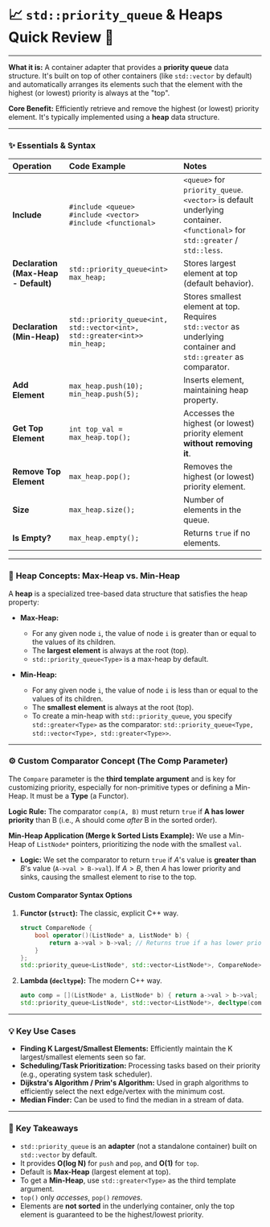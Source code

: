 # 📈 `std::priority_queue` & Heaps Quick Review 🚀

---

**What it is:** A container adapter that provides a **priority queue** data structure. It's built on top of other containers (like `std::vector` by default) and automatically arranges its elements such that the element with the highest (or lowest) priority is always at the "top".

**Core Benefit:** Efficiently retrieve and remove the highest (or lowest) priority element. It's typically implemented using a **heap** data structure.

---

### ✨ **Essentials & Syntax**

| Operation          | Code Example                                         | Notes                                           |
| :----------------- | :--------------------------------------------------- | :---------------------------------------------- |
| **Include** | `#include <queue>`<br>`#include <vector>`<br>`#include <functional>` | `<queue>` for `priority_queue`. `<vector>` is default underlying container. `<functional>` for `std::greater` / `std::less`. |
| **Declaration (Max-Heap - Default)** | `std::priority_queue<int> max_heap;`                 | Stores largest element at top (default behavior). |
| **Declaration (Min-Heap)** | `std::priority_queue<int, std::vector<int>, std::greater<int>> min_heap;` | Stores smallest element at top. Requires `std::vector` as underlying container and `std::greater` as comparator. |
| **Add Element** | `max_heap.push(10);`<br>`min_heap.push(5);`          | Inserts element, maintaining heap property.     |
| **Get Top Element**| `int top_val = max_heap.top();`                     | Accesses the highest (or lowest) priority element **without removing it**. |
| **Remove Top Element**| `max_heap.pop();`                                   | Removes the highest (or lowest) priority element. |
| **Size** | `max_heap.size();`                                   | Number of elements in the queue.                |
| **Is Empty?** | `max_heap.empty();`                                  | Returns `true` if no elements.                  |

---

### 🌳 **Heap Concepts: Max-Heap vs. Min-Heap**

A **heap** is a specialized tree-based data structure that satisfies the heap property:

* **Max-Heap:**
    * For any given node `i`, the value of node `i` is greater than or equal to the values of its children.
    * The **largest element** is always at the root (top).
    * `std::priority_queue<Type>` is a max-heap by default.

* **Min-Heap:**
    * For any given node `i`, the value of node `i` is less than or equal to the values of its children.
    * The **smallest element** is always at the root (top).
    * To create a min-heap with `std::priority_queue`, you specify `std::greater<Type>` as the comparator: `std::priority_queue<Type, std::vector<Type>, std::greater<Type>>`.

---

### ⚙️ Custom Comparator Concept (The $\text{Comp}$ Parameter)

The `Compare` parameter is the **third template argument** and is key for customizing priority, especially for non-primitive types or defining a Min-Heap. It must be a **Type** (a Functor).

**Logic Rule:** The comparator `comp(A, B)` must return `true` if **A has lower priority** than B (i.e., A should come *after* B in the sorted order).

**Min-Heap Application (Merge k Sorted Lists Example):**
We use a Min-Heap of `ListNode*` pointers, prioritizing the node with the smallest `val`.

* **Logic:** We set the comparator to return `true` if $A$'s value is **greater than** $B$'s value (`A->val > B->val`). If $A > B$, then $A$ has lower priority and sinks, causing the smallest element to rise to the top.

#### **Custom Comparator Syntax Options**

1.  **Functor (`struct`):** The classic, explicit C++ way.
    ```cpp
    struct CompareNode {
        bool operator()(ListNode* a, ListNode* b) {
            return a->val > b->val; // Returns true if a has lower priority (is larger)
        }
    };
    std::priority_queue<ListNode*, std::vector<ListNode*>, CompareNode> minHeap;
    ```
2.  **Lambda (`decltype`):** The modern C++ way.
    ```cpp
    auto comp = [](ListNode* a, ListNode* b) { return a->val > b->val; };
    std::priority_queue<ListNode*, std::vector<ListNode*>, decltype(comp)> minHeap(comp);
    ```

---

### 💡 **Key Use Cases**

* **Finding K Largest/Smallest Elements:** Efficiently maintain the K largest/smallest elements seen so far.
* **Scheduling/Task Prioritization:** Processing tasks based on their priority (e.g., operating system task scheduler).
* **Dijkstra's Algorithm / Prim's Algorithm:** Used in graph algorithms to efficiently select the next edge/vertex with the minimum cost.
* **Median Finder:** Can be used to find the median in a stream of data.

---

### 🧠 **Key Takeaways**

* `std::priority_queue` is an **adapter** (not a standalone container) built on `std::vector` by default.
* It provides **O(log N)** for `push` and `pop`, and **O(1)** for `top`.
* Default is **Max-Heap** (largest element at top).
* To get a **Min-Heap**, use `std::greater<Type>` as the third template argument.
* `top()` only *accesses*, `pop()` *removes*.
* Elements are **not sorted** in the underlying container, only the top element is guaranteed to be the highest/lowest priority.